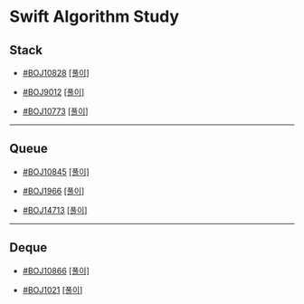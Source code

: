 # Swift Algorithm Study

## Stack

* [#BOJ10828](https://www.acmicpc.net/problem/10828) [[풀이]](./Algorithm_Study/Algorithm_Study/Week2/10828.swift)

* [#BOJ9012](https://www.acmicpc.net/problem/9012) [[풀이]](./Algorithm_Study/Algorithm_Study/Week2/9012.swift)
* [#BOJ10773](https://www.acmicpc.net/problem/10773) [[풀이]](./Algorithm_Study/Algorithm_Study/Week2/10773.swift)

---

## Queue

- [#BOJ10845](https://www.acmicpc.net/problem/10845) [[풀이]](./Algorithm_Study/Algorithm_Study/Week3/10845.swift)

- [#BOJ1966](https://www.acmicpc.net/problem/1966) [[풀이]](./Algorithm_Study/Algorithm_Study/Week3/1966.swift)

- [#BOJ14713](https://www.acmicpc.net/problem/14713) [[풀이]](./Algorithm_Study/Algorithm_Study/Week3/14713.swift)

---



## Deque

- [#BOJ10866](https://www.acmicpc.net/problem/10866) [[풀이]](./Algorithm_Study/Algorithm_Study/Week4/10866.swift)

- [#BOJ1021](https://www.acmicpc.net/problem/1021) [[풀이]](./Algorithm_Study/Algorithm_Study/Week4/1021.swift)

	
